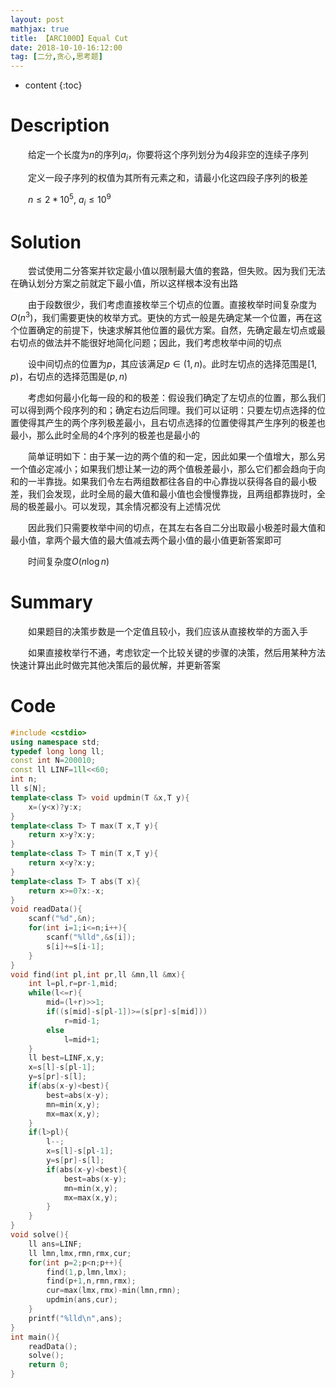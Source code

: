 ```yaml
---
layout: post
mathjax: true
title: 【ARC100D】Equal Cut
date: 2018-10-10-16:12:00
tag: [二分,贪心,思考题]
---
```

* content
{:toc}
# Description

　　给定一个长度为$n$的序列$a_i$，你要将这个序列划分为4段非空的连续子序列

　　定义一段子序列的权值为其所有元素之和，请最小化这四段子序列的极差

　　$n \le 2 * 10^5,\ a_i\le 10^9$



# Solution

　　尝试使用二分答案并钦定最小值以限制最大值的套路，但失败。因为我们无法在确认划分方案之前就定下最小值，所以这样根本没有出路

　　由于段数很少，我们考虑直接枚举三个切点的位置。直接枚举时间复杂度为$O(n^3)$，我们需要更快的枚举方式。更快的方式一般是先确定某一个位置，再在这个位置确定的前提下，快速求解其他位置的最优方案。自然，先确定最左切点或最右切点的做法并不能很好地简化问题；因此，我们考虑枚举中间的切点

　　设中间切点的位置为$p$，其应该满足$p \in (1,n)$。此时左切点的选择范围是$[1,p)$，右切点的选择范围是$(p,n)$

　　考虑如何最小化每一段的和的极差：假设我们确定了左切点的位置，那么我们可以得到两个段序列的和；确定右边后同理。我们可以证明：只要左切点选择的位置使得其产生的两个序列极差最小，且右切点选择的位置使得其产生序列的极差也最小，那么此时全局的4个序列的极差也是最小的

　　简单证明如下：由于某一边的两个值的和一定，因此如果一个值增大，那么另一个值必定减小；如果我们想让某一边的两个值极差最小，那么它们都会趋向于向和的一半靠拢。如果我们令左右两组数都往各自的中心靠拢以获得各自的最小极差，我们会发现，此时全局的最大值和最小值也会慢慢靠拢，且两组都靠拢时，全局的极差最小。可以发现，其余情况都没有上述情况优

　　因此我们只需要枚举中间的切点，在其左右各自二分出取最小极差时最大值和最小值，拿两个最大值的最大值减去两个最小值的最小值更新答案即可

　　时间复杂度$O(n \log n)$



# Summary

　　如果题目的决策步数是一个定值且较小，我们应该从直接枚举的方面入手

　　如果直接枚举行不通，考虑钦定一个比较关键的步骤的决策，然后用某种方法快速计算出此时做完其他决策后的最优解，并更新答案



# Code

```c++
#include <cstdio>
using namespace std;
typedef long long ll;
const int N=200010;
const ll LINF=1ll<<60;
int n;
ll s[N];
template<class T> void updmin(T &x,T y){
	x=(y<x)?y:x;
}
template<class T> T max(T x,T y){
	return x>y?x:y;
}
template<class T> T min(T x,T y){
	return x<y?x:y;
}
template<class T> T abs(T x){
	return x>=0?x:-x;
}
void readData(){
	scanf("%d",&n);
	for(int i=1;i<=n;i++){
		scanf("%lld",&s[i]);
		s[i]+=s[i-1];
	}
}
void find(int pl,int pr,ll &mn,ll &mx){
	int l=pl,r=pr-1,mid;
	while(l<=r){
		mid=(l+r)>>1;
		if((s[mid]-s[pl-1])>=(s[pr]-s[mid]))
			r=mid-1;
		else 
			l=mid+1;
	}
	ll best=LINF,x,y;
	x=s[l]-s[pl-1];
	y=s[pr]-s[l];
	if(abs(x-y)<best){
		best=abs(x-y);
		mn=min(x,y);
		mx=max(x,y);
	}
	if(l>pl){
		l--;
		x=s[l]-s[pl-1];
		y=s[pr]-s[l];
		if(abs(x-y)<best){
			best=abs(x-y);
			mn=min(x,y);
			mx=max(x,y);
		}
	}
}
void solve(){
	ll ans=LINF;
	ll lmn,lmx,rmn,rmx,cur;
	for(int p=2;p<n;p++){
		find(1,p,lmn,lmx);
		find(p+1,n,rmn,rmx);
		cur=max(lmx,rmx)-min(lmn,rmn);
		updmin(ans,cur);
	}
	printf("%lld\n",ans);
}
int main(){
	readData();
	solve();
	return 0;
}
```

